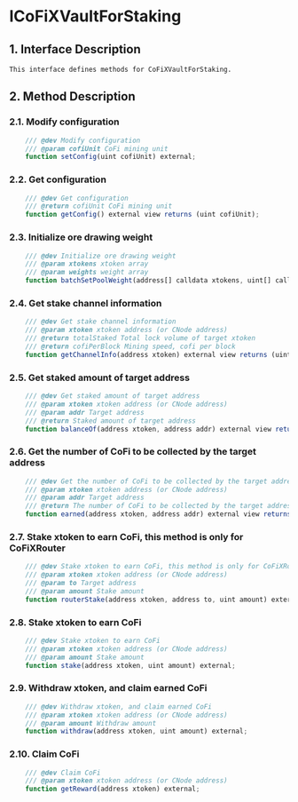 # ICoFiXVaultForStaking

## 1. Interface Description
    This interface defines methods for CoFiXVaultForStaking.

## 2. Method Description

### 2.1. Modify configuration

```javascript
    /// @dev Modify configuration
    /// @param cofiUnit CoFi mining unit
    function setConfig(uint cofiUnit) external;
```

### 2.2. Get configuration

```javascript
    /// @dev Get configuration
    /// @return cofiUnit CoFi mining unit
    function getConfig() external view returns (uint cofiUnit);
```

### 2.3. Initialize ore drawing weight

```javascript
    /// @dev Initialize ore drawing weight
    /// @param xtokens xtoken array
    /// @param weights weight array
    function batchSetPoolWeight(address[] calldata xtokens, uint[] calldata weights) external;
```

### 2.4. Get stake channel information

```javascript
    /// @dev Get stake channel information
    /// @param xtoken xtoken address (or CNode address)
    /// @return totalStaked Total lock volume of target xtoken
    /// @return cofiPerBlock Mining speed, cofi per block
    function getChannelInfo(address xtoken) external view returns (uint totalStaked, uint cofiPerBlock);
```

### 2.5. Get staked amount of target address

```javascript
    /// @dev Get staked amount of target address
    /// @param xtoken xtoken address (or CNode address)
    /// @param addr Target address
    /// @return Staked amount of target address
    function balanceOf(address xtoken, address addr) external view returns (uint);
```

### 2.6. Get the number of CoFi to be collected by the target address

```javascript
    /// @dev Get the number of CoFi to be collected by the target address on the designated transaction pair lock
    /// @param xtoken xtoken address (or CNode address)
    /// @param addr Target address
    /// @return The number of CoFi to be collected by the target address on the designated transaction lock
    function earned(address xtoken, address addr) external view returns (uint);
```

### 2.7. Stake xtoken to earn CoFi, this method is only for CoFiXRouter

```javascript
    /// @dev Stake xtoken to earn CoFi, this method is only for CoFiXRouter
    /// @param xtoken xtoken address (or CNode address)
    /// @param to Target address
    /// @param amount Stake amount
    function routerStake(address xtoken, address to, uint amount) external;
```

### 2.8. Stake xtoken to earn CoFi

```javascript
    /// @dev Stake xtoken to earn CoFi
    /// @param xtoken xtoken address (or CNode address)
    /// @param amount Stake amount
    function stake(address xtoken, uint amount) external;
```

### 2.9. Withdraw xtoken, and claim earned CoFi

```javascript
    /// @dev Withdraw xtoken, and claim earned CoFi
    /// @param xtoken xtoken address (or CNode address)
    /// @param amount Withdraw amount
    function withdraw(address xtoken, uint amount) external;
```

### 2.10. Claim CoFi

```javascript
    /// @dev Claim CoFi
    /// @param xtoken xtoken address (or CNode address)
    function getReward(address xtoken) external;
```